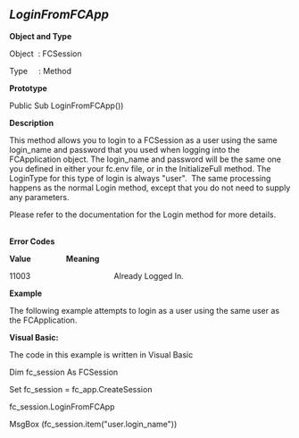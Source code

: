 _LoginFromFCApp_
----------------

**Object and Type**

Object  : FCSession

Type     : Method

**Prototype**

Public Sub LoginFromFCApp())

**Description**

This method allows you to login to a FCSession as a user using the same login_name and password that you used when logging into the FCApplication object. The login_name and password will be the same one you defined in either your fc.env file, or in the InitializeFull method. The LoginType for this type of login is always "user".  The same processing happens as the normal Login method, except that you do not need to supply any parameters.

Please refer to the documentation for the Login method for more details.                                                                             

**Error Codes**

**Value**                **Meaning**

11003                                      Already Logged In.

**Example**

The following example attempts to login as a user using the same user as the FCApplication.

**Visual Basic:**

The code in this example is written in Visual Basic

Dim fc_session As FCSession

Set fc_session = fc_app.CreateSession

fc_session.LoginFromFCApp

MsgBox (fc_session.item("user.login_name"))